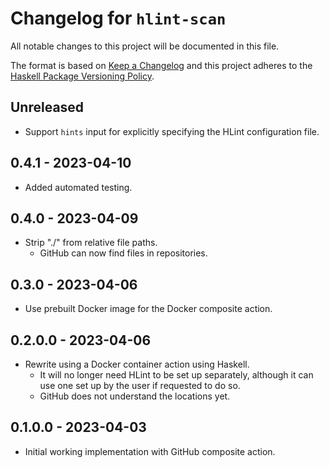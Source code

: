 # Changelog for `hlint-scan`

All notable changes to this project will be documented in this file.

The format is based on [Keep a Changelog] and this project adheres to
the [Haskell Package Versioning Policy].

[Haskell Package Versioning Policy]: https://pvp.haskell.org/
[Keep a Changelog]: https://keepachangelog.com/en/1.0.0/

## Unreleased

*   Support `hints` input for explicitly specifying the HLint configuration file.

## 0.4.1 - 2023-04-10

*   Added automated testing.

## 0.4.0 - 2023-04-09

*   Strip "./" from relative file paths.
    *   GitHub can now find files in repositories.

## 0.3.0 - 2023-04-06

*   Use prebuilt Docker image for the Docker composite action.

## 0.2.0.0 - 2023-04-06

*   Rewrite using a Docker container action using Haskell.
    *   It will no longer need HLint to be set up separately,
        although it can use one set up by the user if requested to do so.
    *   GitHub does not understand the locations yet.

## 0.1.0.0 - 2023-04-03

*   Initial working implementation with GitHub composite action.
